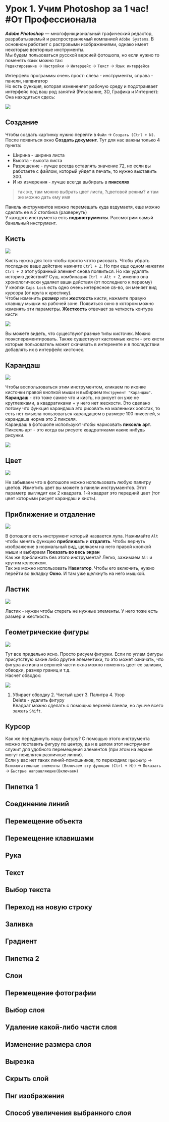 # Урок 1. Учим Photoshop за 1 час! #От​ Профессионала
***Adobe Photoshop*** — многофункциональный графический редактор, разрабатываемый и распространяемый компанией `Adobe Systems`. 
В основном работает с растровыми изображениями, однако имеет некоторые векторные инструменты.<br>
Мы будем пользоваться русской версией фотошопа, но если нужно то поменять язык можно так:<br>
`Редактирование` -> `Настройки` -> `Интерфейс` -> `Текст` -> `Язык интерфейса`<br>

Интерфейс программы очень прост: слева - инструменты, справа - панели, напвигатор<br>
Но есть функция, которая измененяет рабочую среду и подстраивает интерфейс под ваш род занятий (Рисование, 3D, Графика и Интернет):<br>
Она находиться сдесь:<br>

![](./image/rabochayazona.png)

## Создание
Чтобы создать картинку нужно перейти в `Файл` -> `Создать (Ctrl + N)`. После появиться окно **Создать документ**. Тут для нас важны только 4 пункта:<br>
* Ширина - ширина листа
* Высота - высота листа
* Разрешение - лучше всегда оставлять значение 72, но если вы работаете с файлом, который уйдет в печать, то нужно выставить 300.
* И их измерения - лучше всегда выбирать в **пикселях**<br>
> так же, там можно выбрать цвет листа, ?цветовой режим? и там же можно дать ему имя<br>

Панель инструментов можно перемещать куда вздумаетя, еще можно сделать ее в 2 столбика (развернуть)<br>
У каждого инструмента есть **подинструменты**. Рассмотрим самый банальный инструмент.<br>
## Кисть

![](./image/kist.png)

Кисть нужна для того чтобы просто чтото рисовать. Чтобы убрать последнее ваше действие нажните `Ctrl + Z`. Но при еще одном нажатии `Ctrl + Z`
этот убранный элемент снова появиться. Но как удалять историю действий? Сущ. комбинация `Ctrl + Alt + Z`, именно она хронологически удаляет ваши действия (от последнего к первому)<br>
У кнопки `Caps Lock` есть одно очень интересное св-во, он меняет вид курсора (от круга к крестику).<br>
Чтобы изменить ***размер*** или ***жесткость*** кисти, нажмите правую клавишу мышки на рабочей зоне. Появиться окно в котором можно изменять эти параметры. **Жесткость** отвечает за четкость контура кисти<br>

![](./image/Zoom.png)

Вы можете видеть, что существуют разные типы кисточек. Можно поэксперементировать. Также существуют кастомные кисти - это кисти которые пользователь может скачивать в интеренете и в последствии добавлять их в интерфейс кисточек.<br>
## Карандаш

![](./image/karand.png)

Чтобы воспользоваться этим инструментом, кликаем по иконке кисточки правой кнопкой мыши и выбираем `Инструмент "Карандаш"`.<br>
**Карандаш** - это тоже самое что и кисть, но рисует он уже не круглежками, а квадратиками + у него нет жескости. Это сделано потому 
что функция карандаша это рисовать на маленьких холстах, то есть нет смысла пользоваться карандашом в размере 100 пикселей, я карандаша норма это 2 пикселя.<br>
Карандаш в фотошопе используют чтобы нарисовать **пиксель арт**.<br>
Пиксель арт - это когда вы рисуете квадратиками какие нибудь рисунки.<br>

![](./image/boy.png)

## Цвет

![](./image/color.png)

Не забываем что в фотошопе можно использовать любую палитру цветов. Изметить цвет вы можете в панели инструмаентов. Этот параметр выглядит как 2 квадрата. 1-й квадрат это передний цвет (тот цвет которыми рисует карандаш и кисть).<br>
## Приближение и отдаление

![](./image/zoomm.png)

В фотошопе есть инструмент который назвается лупа. Нажимайте `Alt` чтобы менять функцию **приближать** и **отдалять**. Чтобы вернуть изображение в нормальный вид, щелкаем на него правой кнопкой мыши и выбираем **Показать во весь экран**<br>
Как же приближать без этого инструмента? Легко, зажимаем `Alt` и крутим колесиком.<br>
Так же можно использовать **Навигатор**. Чтобы его включить, нужно перейти во вкладку **Окно**. И там уже щелкнуть на него мышкой.<br>
## Ластик

![](./image/lastik.png)

Ластик - нужен чтобы стереть не нужные элементы. У него тоже есть размер и жесткость.<br>
## Геометрические фигуры

![](./image/gg.png)

Тут все придельно ясно. Просто рисуем фигурки. Если по углам фигуры присутствую какие либо другие элементики, то это может означать, что фигура активна и верхней части окна можно поменять цвет ее заливки, обводки, размер границ и т.д.<br>
Насчет обводок:<br>

![](./image/ku.png)

1. Убирает обводку 2. Чистый цвет 3. Палитра 4. Узор<br>
Delete - удалить фигуру<br>
Квадрат можно сделать с помощью верхней панели, но лушче всего зажать `Shift`.<br>
## Курсор
Как же передвинуть нашу фигуру? С помощью этого инструмента можно поставить фигуру по центру, да и в целом этот инструмент служит для удобного перемещения элементов (при этом на экране могут появлятся различные линии).<br>
Если у вас нет таких линий-помошников, то переходим:
`Просмотр` -> `Вспомогательные элементы (Включаем эту функцию (Ctrl + H))` -> `Показать` -> `Быстрые направляющие(Включаем)`<br>



## Пипетка 1
## Соединение линий
## Перемещение объекта
## Перемещение клавишами
## Рука
## Текст
## Выбор текста
## Переход на новую строку
## Заливка
## Градиент
## Пипетка 2
## Слои
## Перемещение фотографии
## Выбор слоя
## Удаление какой-либо части слоя
## Изменение размера слоя
## Вырезка
## Скрыть слой
## Пнг изображения
## Способ увеличения выбранного слоя 

